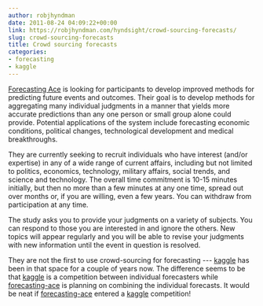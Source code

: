```yaml
---
author: robjhyndman
date: 2011-08-24 04:09:22+00:00
link: https://robjhyndman.com/hyndsight/crowd-sourcing-forecasts/
slug: crowd-sourcing-forecasts
title: Crowd sourcing forecasts
categories:
- forecasting
- kaggle
---
```


[Forecasting Ace](http://www.forecastingace.com/) is looking for participants to develop improved methods for predicting future events and outcomes. Their goal is to develop methods for aggregating many individual judgments in a manner that yields more accurate predictions than any one person or small group alone could provide. Potential applications of the system include forecasting economic conditions, political changes, technological development and medical breakthroughs.
<!-- more -->


They are currently seeking to recruit individuals who have interest (and/or expertise) in any of a wide range of current affairs, including but not limited to politics, economics, technology, military affairs, social trends, and science and technology. The overall time commitment is 10-15 minutes initially, but then no more than a few minutes at any one time, spread out over months or, if you are willing, even a few years. You can withdraw from participation at any time.

The study asks you to provide your judgments on a variety of subjects. You can respond to those you are interested in and ignore the others. New topics will appear regularly and you will be able to revise your judgments with new information until the event in question is resolved.

They are not the first to use crowd-sourcing for forecasting --- [kaggle](http://www.kaggle.com) has been in that space for a couple of years now. The difference seems to be that [kaggle](http://www.kaggle.com) is a competition between individual forecasters while [forecasting-ace](http://www.forecastingace.com) is planning on combining the individual forecasts. It would be neat if [forecasting-ace](http://www.forecastingace.com) entered a [kaggle](http://www.kaggle.com) competition!
